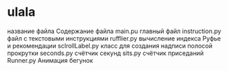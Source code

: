 # ulala
название файла   Содержание файла
main.pu главный файл
instruction.py файл с текстовыми инструкциями 
rufflier.py вычисление индекса Руфье и рекомендации 
sclrollLabel.py класс для создания надписи полосой прокрутки
seconds.py счётчик секунд
sits.py счётчик приседаний 
Runner.py Анимация бегунок
